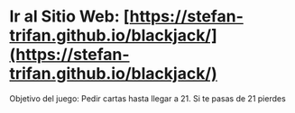 # Ir al Sitio Web: [https://stefan-trifan.github.io/blackjack/](https://stefan-trifan.github.io/blackjack/)



Objetivo del juego: Pedir cartas hasta llegar a 21. Si te pasas de 21 pierdes

